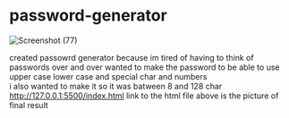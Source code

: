# password-generator
![Screenshot (77)](https://user-images.githubusercontent.com/114784542/204409462-dbc10649-2aff-4ced-bd87-10658b267257.png)

created passowrd generator because im tired of having to think of passwords over and over
wanted to make the password to be able to use upper case lower case and special char and numbers  
i also wanted to make it so it was batween 8 and 128 char  
http://127.0.0.1:5500/index.html link to the html file 
above is the picture of final result 
